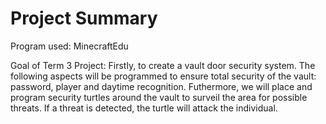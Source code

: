 # Project Summary

Program used: MinecraftEdu

Goal of Term 3 Project:
Firstly, to create a vault door security system. The following aspects will be programmed to ensure total security of the vault: password, player and daytime recognition. Futhermore, we will place and program security turtles around the vault to surveil the area for possible threats. If a threat is detected, the turtle will attack the individual.
